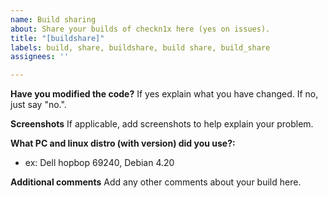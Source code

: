 ```yaml
---
name: Build sharing
about: Share your builds of checkn1x here (yes on issues).
title: "[buildshare]"
labels: build, share, buildshare, build share, build_share
assignees: ''

---
```


**Have you modified the code?**
If yes explain what you have changed. If no, just say "no.".

**Screenshots**
If applicable, add screenshots to help explain your problem.

**What PC and linux distro (with version) did you use?:**
 - ex: Dell hopbop 69240, Debian 4.20

**Additional comments**
Add any other comments about your build here.
